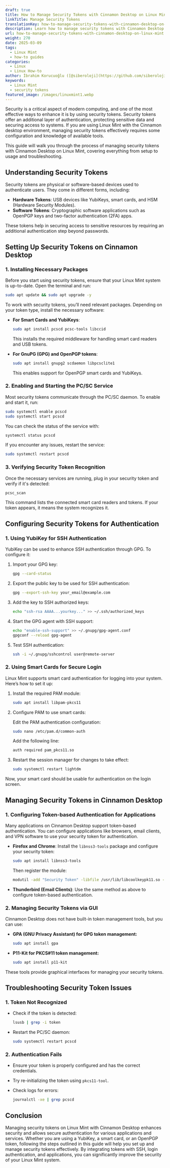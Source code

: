 ```yaml
---
draft: true
title: How to Manage Security Tokens with Cinnamon Desktop on Linux Mint
linkTitle: Manage Security Tokens
translationKey: how-to-manage-security-tokens-with-cinnamon-desktop-on-linux-mint
description: Learn how to manage security tokens with Cinnamon Desktop on Linux Mint
url: how-to-manage-security-tokens-with-cinnamon-desktop-on-linux-mint
weight: 270
date: 2025-03-09
tags:
  - Linux Mint
  - how-to guides
categories:
  - Linux
  - Linux How-to
author: İbrahim Korucuoğlu ([@siberoloji](https://github.com/siberoloji))
keywords:
  - Linux Mint
  - security tokens
featured_image: /images/linuxmint1.webp
---
```

Security is a critical aspect of modern computing, and one of the most effective ways to enhance it is by using security tokens. Security tokens offer an additional layer of authentication, protecting sensitive data and securing access to systems. If you are using Linux Mint with the Cinnamon desktop environment, managing security tokens effectively requires some configuration and knowledge of available tools.

This guide will walk you through the process of managing security tokens with Cinnamon Desktop on Linux Mint, covering everything from setup to usage and troubleshooting.

## Understanding Security Tokens

Security tokens are physical or software-based devices used to authenticate users. They come in different forms, including:

- **Hardware Tokens**: USB devices like YubiKeys, smart cards, and HSM (Hardware Security Modules).
- **Software Tokens**: Cryptographic software applications such as OpenPGP keys and two-factor authentication (2FA) apps.

These tokens help in securing access to sensitive resources by requiring an additional authentication step beyond passwords.

## Setting Up Security Tokens on Cinnamon Desktop

### 1. Installing Necessary Packages

Before you start using security tokens, ensure that your Linux Mint system is up-to-date. Open the terminal and run:

```bash
sudo apt update && sudo apt upgrade -y
```

To work with security tokens, you’ll need relevant packages. Depending on your token type, install the necessary software:

- **For Smart Cards and YubiKeys**:

  ```bash
  sudo apt install pcscd pcsc-tools libccid
  ```

  This installs the required middleware for handling smart card readers and USB tokens.

- **For GnuPG (GPG) and OpenPGP tokens**:

  ```bash
  sudo apt install gnupg2 scdaemon libpcsclite1
  ```

  This enables support for OpenPGP smart cards and YubiKeys.

### 2. Enabling and Starting the PC/SC Service

Most security tokens communicate through the PC/SC daemon. To enable and start it, run:

```bash
sudo systemctl enable pcscd
sudo systemctl start pcscd
```

You can check the status of the service with:

```bash
systemctl status pcscd
```

If you encounter any issues, restart the service:

```bash
sudo systemctl restart pcscd
```

### 3. Verifying Security Token Recognition

Once the necessary services are running, plug in your security token and verify if it's detected:

```bash
pcsc_scan
```

This command lists the connected smart card readers and tokens. If your token appears, it means the system recognizes it.

## Configuring Security Tokens for Authentication

### 1. Using YubiKey for SSH Authentication

YubiKey can be used to enhance SSH authentication through GPG. To configure it:

1. Import your GPG key:

   ```bash
   gpg --card-status
   ```

2. Export the public key to be used for SSH authentication:

   ```bash
   gpg --export-ssh-key your_email@example.com
   ```

3. Add the key to SSH authorized keys:

   ```bash
   echo "ssh-rsa AAAA...yourkey..." >> ~/.ssh/authorized_keys
   ```

4. Start the GPG agent with SSH support:

   ```bash
   echo "enable-ssh-support" >> ~/.gnupg/gpg-agent.conf
   gpgconf --reload gpg-agent
   ```

5. Test SSH authentication:

   ```bash
   ssh -i ~/.gnupg/sshcontrol user@remote-server
   ```

### 2. Using Smart Cards for Secure Login

Linux Mint supports smart card authentication for logging into your system. Here’s how to set it up:

1. Install the required PAM module:

   ```bash
   sudo apt install libpam-pkcs11
   ```

2. Configure PAM to use smart cards:

   Edit the PAM authentication configuration:

   ```bash
   sudo nano /etc/pam.d/common-auth
   ```

   Add the following line:

   ```bash
   auth required pam_pkcs11.so
   ```

3. Restart the session manager for changes to take effect:

   ```bash
   sudo systemctl restart lightdm
   ```

Now, your smart card should be usable for authentication on the login screen.

## Managing Security Tokens in Cinnamon Desktop

### 1. Configuring Token-based Authentication for Applications

Many applications on Cinnamon Desktop support token-based authentication. You can configure applications like browsers, email clients, and VPN software to use your security token for authentication.

- **Firefox and Chrome**: Install the `libnss3-tools` package and configure your security token:
  
  ```bash
  sudo apt install libnss3-tools
  ```
  
  Then register the module:
  
  ```bash
  modutil -add "Security Token" -libfile /usr/lib/libcoolkeypk11.so -dbdir sql:$HOME/.pki/nssdb
  ```

- **Thunderbird (Email Clients)**: Use the same method as above to configure token-based authentication.

### 2. Managing Security Tokens via GUI

Cinnamon Desktop does not have built-in token management tools, but you can use:

- **GPA (GNU Privacy Assistant) for GPG token management:**
  
  ```bash
  sudo apt install gpa
  ```

- **P11-Kit for PKCS#11 token management:**
  
  ```bash
  sudo apt install p11-kit
  ```

These tools provide graphical interfaces for managing your security tokens.

## Troubleshooting Security Token Issues

### 1. Token Not Recognized

- Check if the token is detected:
  
  ```bash
  lsusb | grep -i token
  ```

- Restart the PC/SC daemon:
  
  ```bash
  sudo systemctl restart pcscd
  ```

### 2. Authentication Fails

- Ensure your token is properly configured and has the correct credentials.
- Try re-initializing the token using `pkcs11-tool`.
- Check logs for errors:
  
  ```bash
  journalctl -xe | grep pcscd
  ```

## Conclusion

Managing security tokens on Linux Mint with Cinnamon Desktop enhances security and allows secure authentication for various applications and services. Whether you are using a YubiKey, a smart card, or an OpenPGP token, following the steps outlined in this guide will help you set up and manage security tokens effectively. By integrating tokens with SSH, login authentication, and applications, you can significantly improve the security of your Linux Mint system.
